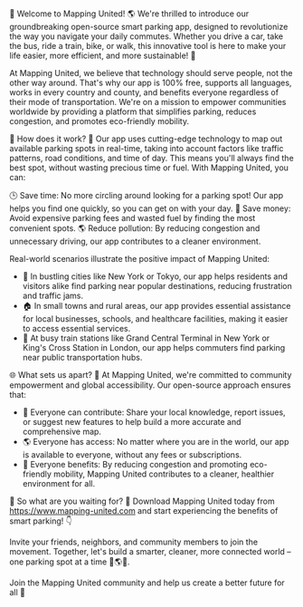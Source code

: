 🚨 Welcome to Mapping United! 🌎 We're thrilled to introduce our groundbreaking open-source smart parking app, designed to revolutionize the way you navigate your daily commutes. Whether you drive a car, take the bus, ride a train, bike, or walk, this innovative tool is here to make your life easier, more efficient, and more sustainable! 💚

At Mapping United, we believe that technology should serve people, not the other way around. That's why our app is 100% free, supports all languages, works in every country and county, and benefits everyone regardless of their mode of transportation. We're on a mission to empower communities worldwide by providing a platform that simplifies parking, reduces congestion, and promotes eco-friendly mobility.

📍 How does it work? 🤔
Our app uses cutting-edge technology to map out available parking spots in real-time, taking into account factors like traffic patterns, road conditions, and time of day. This means you'll always find the best spot, without wasting precious time or fuel. With Mapping United, you can:

🕒️ Save time: No more circling around looking for a parking spot! Our app helps you find one quickly, so you can get on with your day.
💸 Save money: Avoid expensive parking fees and wasted fuel by finding the most convenient spots.
🌎 Reduce pollution: By reducing congestion and unnecessary driving, our app contributes to a cleaner environment.

Real-world scenarios illustrate the positive impact of Mapping United:

* 🚌 In bustling cities like New York or Tokyo, our app helps residents and visitors alike find parking near popular destinations, reducing frustration and traffic jams.
* 🏠 In small towns and rural areas, our app provides essential assistance for local businesses, schools, and healthcare facilities, making it easier to access essential services.
* 🚂 At busy train stations like Grand Central Terminal in New York or King's Cross Station in London, our app helps commuters find parking near public transportation hubs.

🌐 What sets us apart? 🤔
At Mapping United, we're committed to community empowerment and global accessibility. Our open-source approach ensures that:

* 👥 Everyone can contribute: Share your local knowledge, report issues, or suggest new features to help build a more accurate and comprehensive map.
* 🌎 Everyone has access: No matter where you are in the world, our app is available to everyone, without any fees or subscriptions.
* 💪 Everyone benefits: By reducing congestion and promoting eco-friendly mobility, Mapping United contributes to a cleaner, healthier environment for all.

🚀 So what are you waiting for? 🎉
Download Mapping United today from https://www.mapping-united.com and start experiencing the benefits of smart parking! 👇

Invite your friends, neighbors, and community members to join the movement. Together, let's build a smarter, cleaner, more connected world – one parking spot at a time 💪🌎💕.

Join the Mapping United community and help us create a better future for all 🌟